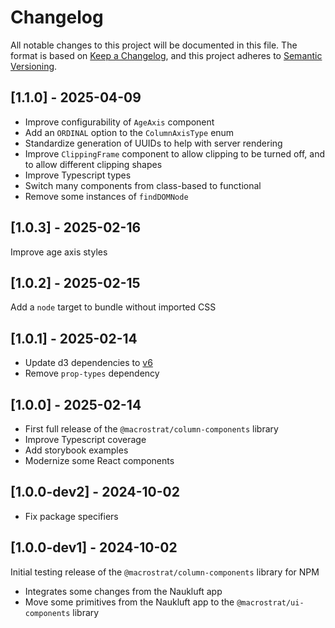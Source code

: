 # Changelog

All notable changes to this project will be documented in this file. The format
is based on [Keep a Changelog](https://keepachangelog.com/en/1.0.0/), and this
project adheres to [Semantic Versioning](https://semver.org/spec/v2.0.0.html).

## [1.1.0] - 2025-04-09

- Improve configurability of `AgeAxis` component
- Add an `ORDINAL` option to the `ColumnAxisType` enum
- Standardize generation of UUIDs to help with server rendering
- Improve `ClippingFrame` component to allow clipping to be turned off, and to
  allow different clipping shapes
- Improve Typescript types
- Switch many components from class-based to functional
- Remove some instances of `findDOMNode`

## [1.0.3] - 2025-02-16

Improve age axis styles

## [1.0.2] - 2025-02-15

Add a `node` target to bundle without imported CSS

## [1.0.1] - 2025-02-14

- Update d3 dependencies to
  [v6](https://observablehq.com/@d3/d3v6-migration-guide)
- Remove `prop-types` dependency

## [1.0.0] - 2025-02-14

- First full release of the `@macrostrat/column-components` library
- Improve Typescript coverage
- Add storybook examples
- Modernize some React components

## [1.0.0-dev2] - 2024-10-02

- Fix package specifiers

## [1.0.0-dev1] - 2024-10-02

Initial testing release of the `@macrostrat/column-components` library for NPM

- Integrates some changes from the Naukluft app
- Move some primitives from the Naukluft app to the `@macrostrat/ui-components`
  library
